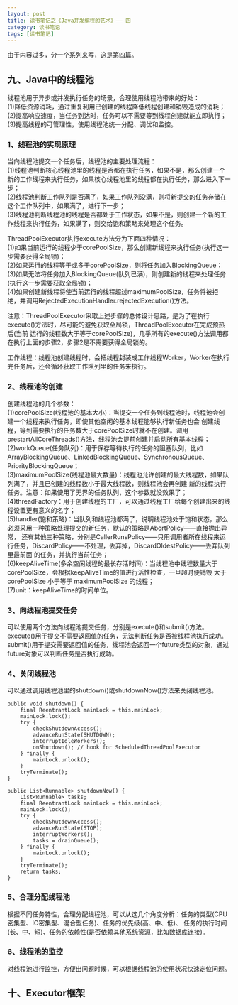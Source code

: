 ```yaml
---
layout: post
title: 读书笔记之《Java并发编程的艺术》—— 四
category: 读书笔记
tags: [读书笔记]
---
```


由于内容过多，分一个系列来写，这是第四篇。

## 九、Java中的线程池

线程池用于异步或并发执行任务的场景，合理使用线程池带来的好处：<br/>
(1)降低资源消耗，通过重复利用已创建的线程降低线程创建和销毁造成的消耗；<br/>
(2)提高响应速度，当任务到达时，任务可以不需要等到线程创建就能立即执行；<br/>
(3)提高线程的可管理性，使用线程池统一分配、调优和监控。


### 1、线程池的实现原理

当向线程池提交一个任务后，线程池的主要处理流程：<br/>
(1)线程池判断核心线程池里的线程是否都在执行任务，如果不是，那么创建一个新的工作线程来执行任务，如果核心线程池里的线程都在执行任务，那么进入下一步；<br/>
(2)线程池判断工作队列是否满了，如果工作队列没满，则将新提交的任务存储在这个工作队列中，如果满了，进行下一步；<br/>
(3)线程池判断线程池的线程是否都处于工作状态，如果不是，则创建一个新的工作线程来执行任务，如果满了，则交给饱和策略来处理这个任务。

ThreadPoolExecutor执行execute方法分为下面四种情况：<br/>
(1)如果当前运行的线程少于corePoolSize，那么创建新线程来执行任务(执行这一步需要获得全局锁)；<br/>
(2)如果运行的线程等于或多于corePoolSize，则将任务加入BlockingQueue；<br/>
(3)如果无法将任务加入BlockingQueue(队列已满)，则创建新的线程来处理任务(执行这一步需要获取全局锁)；<br/>
(4)如果创建新线程将使当前运行的线程超过maximumPoolSize，任务将被拒绝，并调用RejectedExecutionHandler.rejectedExecution()方法。

注意：ThreadPoolExecutor采取上述步骤的总体设计思路，是为了在执行execute()方法时，尽可能的避免获取全局锁，ThreadPoolExecutor在完成预热后(当前
运行的线程数大于等于corePoolSize)，几乎所有的execute()方法调用都在执行上面的步骤2，步骤2是不需要获得全局锁的。

工作线程：线程池创建线程时，会把线程封装成工作线程Worker，Worker在执行完任务后，还会循环获取工作队列里的任务来执行。


### 2、线程池的创建

创建线程池的几个参数：<br/>
(1)corePoolSize(线程池的基本大小)：当提交一个任务到线程池时，线程池会创建一个线程来执行任务，即使其他空闲的基本线程能够执行新任务也会
创建线程，等到需要执行的任务数大于corePoolSize时就不在创建。调用prestartAllCoreThreads()方法，线程池会提前创建并启动所有基本线程；<br/>
(2)workQueue(任务队列)：用于保存等待执行的任务的阻塞队列，比如ArrayBlockingQueue、LinkedBlockingQueue、SynchronousQueue、
PriorityBlockingQueue；<br/>
(3)maximumPoolSize(线程池最大数量)：线程池允许创建的最大线程数，如果队列满了，并且已创建的线程数小于最大线程数，则线程池会再创建
新的线程执行任务。注意：如果使用了无界的任务队列，这个参数就没效果了；<br/>
(4)threadFactory：用于创建线程的工厂，可以通过线程工厂给每个创建出来的线程设置更有意义的名字；<br/>
(5)handler(饱和策略)：当队列和线程池都满了，说明线程池处于饱和状态，那么必须采用一种策略处理提交的新任务，默认的策略是AbortPolicy——直接抛出异常，
还有其他三种策略，分别是CallerRunsPolicy——只用调用者所在线程来运行任务，DiscardPolicy——不处理，丢弃掉，DiscardOldestPolicy——丢弃队列里最前面
的任务，并执行当前任务；<br/>
(6)keepAliveTime(多余空闲线程的最长存活时间)：当线程池中线程数量大于corePoolSize，会根据keepAliveTime的值进行活性检查，一旦超时便销毁
 大于 corePoolSize 小于等于 maximumPoolSize 的线程；<br/>
(7)unit：keepAliveTime的时间单位。


### 3、向线程池提交任务

可以使用两个方法向线程池提交任务，分别是execute()和submit()方法。execute()用于提交不需要返回值的任务，无法判断任务是否被线程池执行成功。
submit()用于提交需要返回值的任务，线程池会返回一个future类型的对象，通过future对象可以判断任务是否执行成功。


### 4、关闭线程池

可以通过调用线程池里的shutdown()或shutdownNow()方法来关闭线程池。
```
public void shutdown() {
    final ReentrantLock mainLock = this.mainLock;
    mainLock.lock();
    try {
        checkShutdownAccess();
        advanceRunState(SHUTDOWN);
        interruptIdleWorkers();
        onShutdown(); // hook for ScheduledThreadPoolExecutor
    } finally {
        mainLock.unlock();
    }
    tryTerminate();
}

public List<Runnable> shutdownNow() {
    List<Runnable> tasks;
    final ReentrantLock mainLock = this.mainLock;
    mainLock.lock();
    try {
        checkShutdownAccess();
        advanceRunState(STOP);
        interruptWorkers();
        tasks = drainQueue();
    } finally {
        mainLock.unlock();
    }
    tryTerminate();
    return tasks;
}
```


### 5、合理分配线程池

根据不同任务特性，合理分配线程池，可以从这几个角度分析：任务的类型(CPU密集型、IO密集型、混合型任务)、任务的优先级(高、中、低)、
任务的执行时间(长、中、短)、任务的依赖性(是否依赖其他系统资源，比如数据库连接)。


### 6、线程池的监控

对线程池进行监控，方便出问题时候，可以根据线程池的使用状况快速定位问题。


## 十、Executor框架


